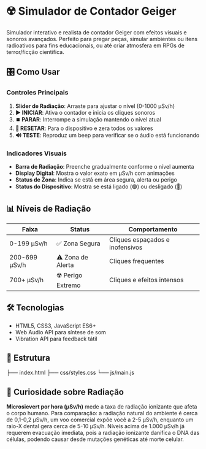 # ☢️ Simulador de Contador Geiger

Simulador interativo e realista de contador Geiger com efeitos visuais e sonoros avançados. Perfeito para pregar peças, simular ambientes ou itens radioativos para fins educacionais, ou até criar atmosfera em RPGs de terror/ficção científica.

## 🎛️ **Como Usar**

### **Controles Principais**
1. **Slider de Radiação**: Arraste para ajustar o nível (0-1000 μSv/h)
2. **▶️ INICIAR**: Ativa o contador e inicia os cliques sonoros
3. **⏹️ PARAR**: Interrompe a simulação mantendo o nível atual
4. **🔄 RESETAR**: Para o dispositivo e zera todos os valores
5. **🔊 TESTE**: Reproduz um beep para verificar se o áudio está funcionando

### **Indicadores Visuais**
- **Barra de Radiação**: Preenche gradualmente conforme o nível aumenta
- **Display Digital**: Mostra o valor exato em μSv/h com animações
- **Status de Zona**: Indica se está em área segura, alerta ou perigo
- **Status do Dispositivo**: Mostra se está ligado (🟢) ou desligado (🔴)

## 📊 **Níveis de Radiação**

| Faixa | Status | Comportamento |
|-------|--------|---------------|
| 0-199 μSv/h | ✅ Zona Segura | Cliques espaçados e inofensivos |
| 200-699 μSv/h | ⚠️ Zona de Alerta | Cliques frequentes |
| 700+ μSv/h | ☢️ Perigo Extremo | Cliques e efeitos intensos |

## 🛠️ **Tecnologias**

- HTML5, CSS3, JavaScript ES6+
- Web Audio API para síntese de som
- Vibration API para feedback tátil

## 📁 **Estrutura**

├── index.html
├── css/styles.css
└── js/main.js

## 🧬 **Curiosidade sobre Radiação**

**Microsievert por hora (μSv/h)** mede a taxa de radiação ionizante que afeta o corpo humano. Para comparação: a radiação natural do ambiente é cerca de 0,1-0,2 μSv/h, um voo comercial expõe você a 2-5 μSv/h, enquanto um raio-X dental gera cerca de 5-10 μSv/h. Níveis acima de 1.000 μSv/h já requerem evacuação imediata, pois a radiação ionizante danifica o DNA das células, podendo causar desde mutações genéticas até morte celular.